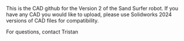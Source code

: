 This is the CAD github for the Version 2 of the Sand Surfer robot. If you have any CAD you would like to upload, please use Solidworks 2024 versions of CAD files for compatibility. 

For questions, contact Tristan
